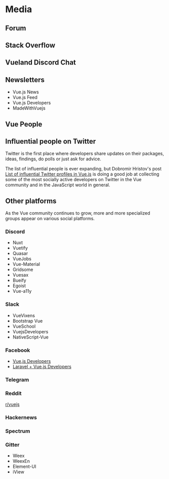 # Media

## Forum

## Stack Overflow

## Vueland Discord Chat

## Newsletters

  - Vue.js News
  - Vue.js Feed
  - Vue.js Developers
  - MadeWithVuejs

## Vue People

## Influential people on Twitter

Twitter is the first place where developers share updates on their packages, ideas, findings, do polls or just ask for advice. 
 
The list of influential people is ever expanding, but Dobromir Hristov's post [List of influential Twitter profiles in Vue.js](https://medium.com/hypefactors/list-of-influential-twitter-profiles-in-the-vue-js-community-state-of-2018-cca15ec1144a) is doing a good job at collecting some of the most socially active developers on Twitter in the Vue community and in the JavaScript world in general.

## Other platforms

As the Vue community continues to grow, more and more specialized groups appear on various social platforms. 

### Discord

  - Nuxt
  - Vuetify
  - Quasar
  - VueJobs
  - Vue-Material
  - Gridsome
  - Vuesax
  - Bueify
  - Egoist
  - Vue-a11y
  

### Slack

  - VueVixens
  - Bootstrap Vue
  - VueSchool
  - VuejsDevelopers
  - NativeScript-Vue
  
### Facebook

  - [Vue.js Developers](https://www.facebook.com/groups/vuejsdevelopers/)
  - [Laravel + Vue.js Developers](https://www.facebook.com/groups/1796516540421476/?ref=br_rs)
  
### Telegram

### Reddit

[r/vuejs](https://www.reddit.com/r/vuejs/)

### Hackernews

### Spectrum

### Gitter

  - Weex
  - WeexEn
  - Element-UI
  - iView
